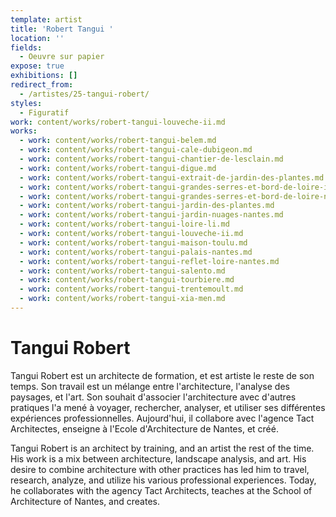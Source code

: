 ```yaml
---
template: artist
title: 'Robert Tangui '
location: ''
fields:
  - Oeuvre sur papier
expose: true
exhibitions: []
redirect_from:
  - /artistes/25-tangui-robert/
styles:
  - Figuratif
work: content/works/robert-tangui-louveche-ii.md
works:
  - work: content/works/robert-tangui-belem.md
  - work: content/works/robert-tangui-cale-dubigeon.md
  - work: content/works/robert-tangui-chantier-de-lesclain.md
  - work: content/works/robert-tangui-digue.md
  - work: content/works/robert-tangui-extrait-de-jardin-des-plantes.md
  - work: content/works/robert-tangui-grandes-serres-et-bord-de-loire-ii.md
  - work: content/works/robert-tangui-grandes-serres-et-bord-de-loire-nantes.md
  - work: content/works/robert-tangui-jardin-des-plantes.md
  - work: content/works/robert-tangui-jardin-nuages-nantes.md
  - work: content/works/robert-tangui-loire-li.md
  - work: content/works/robert-tangui-louveche-ii.md
  - work: content/works/robert-tangui-maison-toulu.md
  - work: content/works/robert-tangui-palais-nantes.md
  - work: content/works/robert-tangui-reflet-loire-nantes.md
  - work: content/works/robert-tangui-salento.md
  - work: content/works/robert-tangui-tourbiere.md
  - work: content/works/robert-tangui-trentemoult.md
  - work: content/works/robert-tangui-xia-men.md
---
```


# Tangui Robert

Tangui Robert est un architecte de formation, et est artiste le reste de son temps. Son travail est un mélange entre l'architecture, l'analyse des paysages, et l'art. Son souhait d'associer l'architecture avec d'autres pratiques l'a mené à voyager, rechercher, analyser, et utiliser ses différentes expériences professionnelles. Aujourd'hui, il collabore avec l'agence Tact Architectes, enseigne à l'Ecole d'Architecture de Nantes, et créé.

Tangui Robert is an architect by training, and an artist the rest of the time. His work is a mix between architecture, landscape analysis, and art. His desire to combine architecture with other practices has led him to travel, research, analyze, and utilize his various professional experiences. Today, he collaborates with the agency Tact Architects, teaches at the School of Architecture of Nantes, and creates.
